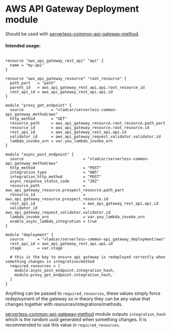 # AWS API Gateway Deployment module

Should be used with [serverless-common-api-gateway-method](https://github.com/vladcar/terraform-aws-serverless-common-api-gateway-method).

#### Intended usage:

```hcl-terraform

resource "aws_api_gateway_rest_api" "api" {
  name = "my-api"
}

resource "aws_api_gateway_resource" "root_resource" {
  path_part   = "path"
  parent_id   = aws_api_gateway_rest_api.api.root_resource_id
  rest_api_id = aws_api_gateway_rest_api.api.id
}

module "proxy_get_endpoint" {
  source            = "vladcar/serverless-common-api_gateway_method/aws"
  http_method       = "GET"
  resource_path     = aws_api_gateway_resource.root_resource.path_part
  resource_id       = aws_api_gateway_resource.root_resource.id
  rest_api_id       = aws_api_gateway_rest_api.api.id
  validator_id      = aws_api_gateway_request_validator.validator.id
  lambda_invoke_arn = var.you_lambda_invoke_arn
}

module "async_post_endpoint" {
  source                          = "vladcar/serverless-common-api_gateway_method/aws"
  http_method                     = "POST"
  integration_type                = "AWS"
  integration_http_method         = "POST"
  async_response_status_code      = "202"
  resource_path                   = aws_api_gateway_resource.prospect_resource.path_part
  resource_id                     = aws_api_gateway_resource.prospect_resource.id
  rest_api_id                     = aws_api_gateway_rest_api.api.id
  validator_id                    = aws_api_gateway_request_validator.validator.id
  lambda_invoke_arn               = var.you_lambda_invoke_arn
  enable_async_lambda_integration = true
}

module "deployment" {
  source      = "vladcar/serverless-common-api_gateway_deployment/aws"
  rest_api_id = aws_api_gateway_rest_api.api.id
  stage       = var.stage

  # this is the key to ensure api gateway is redeployed correctly when something changes in integration/method
  required_resources = [
    module.async_post_endpoint.integration_hash,
    module.proxy_get_endpoint.integration_hash,
  ]
}

```

Anything can be passed to `required_resources`, these values simply force redeployment of the gateway so in theory they can be any value that changes together with resources/integrations/methods.

[serverless-common-api-gateway-method](https://github.com/vladcar/terraform-aws-serverless-common-api-gateway-method) module outputs `integration_hash` which is the random uuid generated when something changes. It is recommended to use this value in `required_resources`.  